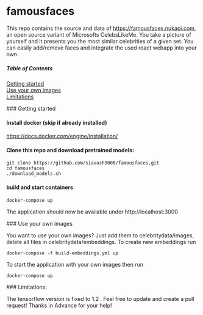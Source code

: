 # famousfaces

This repo contains the source and data of https://famousfaces.nukapi.com, an open source variant of Microsofts CelebsLikeMe. 
You take a picture of yourself and it presents you the most similar celebrities of a given set. 
You can easily add/remove faces and integrate the used react webapp into your own.

##### Table of Contents  
[Getting started](#gettingstarted)  
[Use your own images](#useyourownimages)  
[Limitations](#limitations)

<a name="gettingstarted"/>
### Getting started

#### Install docker (skip if already installed)
https://docs.docker.com/engine/installation/

#### Clone this repo and download pretrained models:
```
git clone https://github.com/siavash9000/famousfaces.git
cd famousfaces
./download_models.sh
```

#### build and start containers
```
docker-compose up
```

The application should now be available under http://localhost:3000

<a name="useyourownimages"/>
### Use your own images

You want to use your own images? Just add them to celebritydata/images, delete all files in celebritydata/embeddings.
To create new embeddings run
```
docker-compose -f build-embeddings.yml up
```
To start the application with your own images then run 
```
docker-compose up
```

<a name="limitations"/>
### Limitations:

The tensorflow version is fixed to 1.2 . Feel free to update and create a pull request! Thanks in Advance for your help!
